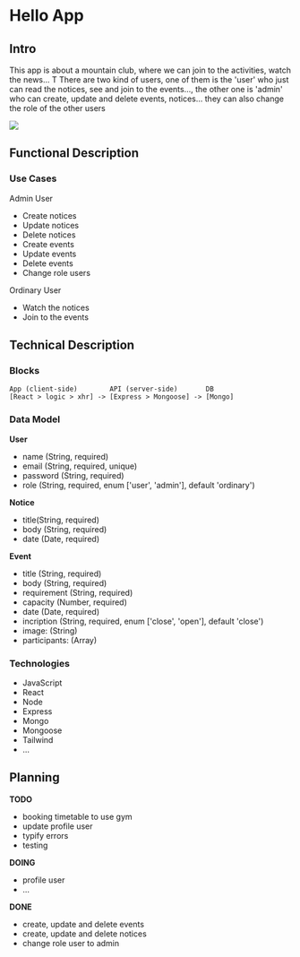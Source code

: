 # Hello App

## Intro

This app is about a mountain club, where we can join to the activities, watch the news... T
There are two kind of users, one of them is the 'user' who just can read the notices, see and join to the events..., the other one is 'admin' who can create, update and delete events, notices... they can also change the role of the other users
 

![](https://media.giphy.com/media/3o7TKoLSUWybe97uWA/giphy.gif)


## Functional Description

### Use Cases

Admin User 
- Create notices
- Update notices
- Delete notices 
- Create events
- Update events
- Delete events
- Change role users

Ordinary User
- Watch the notices
- Join to the events


## Technical Description

### Blocks

```
App (client-side)        API (server-side)       DB
[React > logic > xhr] -> [Express > Mongoose] -> [Mongo]
```

### Data Model

**User**
- name (String, required)
- email (String, required, unique)
- password (String, required)
- role (String, required, enum ['user', 'admin'], default 'ordinary')

**Notice**
- title(String, required)
- body (String, required)
- date (Date, required)

**Event**
- title (String, required)
- body (String, required)
- requirement (String, required)
- capacity (Number, required)
- date (Date, required)
- incription (String, required, enum ['close', 'open'], default 'close')
- image: (String)
- participants: (Array)

### Technologies

- JavaScript
- React
- Node
- Express
- Mongo
- Mongoose
- Tailwind
- ...


## Planning

__TODO__

- booking timetable to use gym
- update profile user
- typify errors
- testing

__DOING__

- profile user
- ...

__DONE__

- create, update and delete events
- create, update and delete notices
- change role user to admin